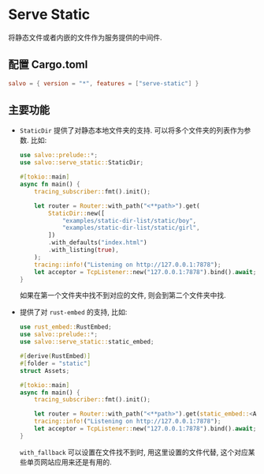 # Serve Static

将静态文件或者内嵌的文件作为服务提供的中间件.

## 配置 Cargo.toml

```toml
salvo = { version = "*", features = ["serve-static"] }
```

## 主要功能

* `StaticDir` 提供了对静态本地文件夹的支持. 可以将多个文件夹的列表作为参数. 比如:

    ```rust
    use salvo::prelude::*;
    use salvo::serve_static::StaticDir;

    #[tokio::main]
    async fn main() {
        tracing_subscriber::fmt().init();

        let router = Router::with_path("<**path>").get(
            StaticDir::new([
                "examples/static-dir-list/static/boy",
                "examples/static-dir-list/static/girl",
            ])
            .with_defaults("index.html")
            .with_listing(true),
        );
        tracing::info!("Listening on http://127.0.0.1:7878");
        let acceptor = TcpListener::new("127.0.0.1:7878").bind().await; Server::new(acceptor).serve(router).await;
    }
    ```
    如果在第一个文件夹中找不到对应的文件, 则会到第二个文件夹中找.

* 提供了对 `rust-embed` 的支持, 比如:
    ```rust
    use rust_embed::RustEmbed;
    use salvo::prelude::*;
    use salvo::serve_static::static_embed;

    #[derive(RustEmbed)]
    #[folder = "static"]
    struct Assets;

    #[tokio::main]
    async fn main() {
        tracing_subscriber::fmt().init();

        let router = Router::with_path("<**path>").get(static_embed::<Assets>().with_fallback("index.html"));
        tracing::info!("Listening on http://127.0.0.1:7878");
        let acceptor = TcpListener::new("127.0.0.1:7878").bind().await; Server::new(acceptor).serve(router).await;
    }
    ```

    `with_fallback` 可以设置在文件找不到时, 用这里设置的文件代替, 这个对应某些单页网站应用来还是有用的.
